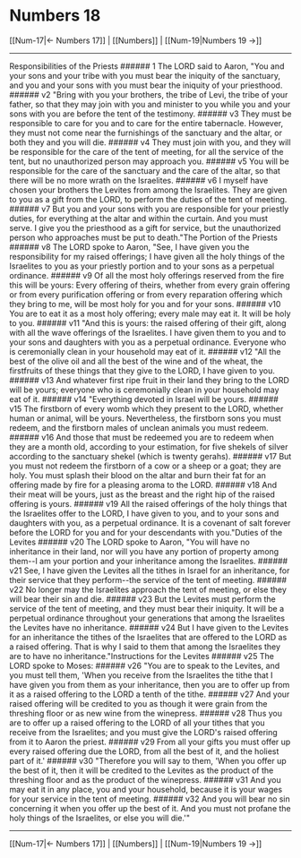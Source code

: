 # Numbers 18

[[Num-17|← Numbers 17]] | [[Numbers]] | [[Num-19|Numbers 19 →]]
***

Responsibilities of the Priests ###### 1 The LORD said to Aaron, "You and your sons and your tribe with you must bear the iniquity of the sanctuary, and you and your sons with you must bear the iniquity of your priesthood. ###### v2 "Bring with you your brothers, the tribe of Levi, the tribe of your father, so that they may join with you and minister to you while you and your sons with you are before the tent of the testimony. ###### v3 They must be responsible to care for you and to care for the entire tabernacle. However, they must not come near the furnishings of the sanctuary and the altar, or both they and you will die. ###### v4 They must join with you, and they will be responsible for the care of the tent of meeting, for all the service of the tent, but no unauthorized person may approach you. ###### v5 You will be responsible for the care of the sanctuary and the care of the altar, so that there will be no more wrath on the Israelites. ###### v6 I myself have chosen your brothers the Levites from among the Israelites. They are given to you as a gift from the LORD, to perform the duties of the tent of meeting. ###### v7 But you and your sons with you are responsible for your priestly duties, for everything at the altar and within the curtain. And you must serve. I give you the priesthood as a gift for service, but the unauthorized person who approaches must be put to death."The Portion of the Priests ###### v8 The LORD spoke to Aaron, "See, I have given you the responsibility for my raised offerings; I have given all the holy things of the Israelites to you as your priestly portion and to your sons as a perpetual ordinance. ###### v9 Of all the most holy offerings reserved from the fire this will be yours: Every offering of theirs, whether from every grain offering or from every purification offering or from every reparation offering which they bring to me, will be most holy for you and for your sons. ###### v10 You are to eat it as a most holy offering; every male may eat it. It will be holy to you. ###### v11 "And this is yours: the raised offering of their gift, along with all the wave offerings of the Israelites. I have given them to you and to your sons and daughters with you as a perpetual ordinance. Everyone who is ceremonially clean in your household may eat of it. ###### v12 "All the best of the olive oil and all the best of the wine and of the wheat, the firstfruits of these things that they give to the LORD, I have given to you. ###### v13 And whatever first ripe fruit in their land they bring to the LORD will be yours; everyone who is ceremonially clean in your household may eat of it. ###### v14 "Everything devoted in Israel will be yours. ###### v15 The firstborn of every womb which they present to the LORD, whether human or animal, will be yours. Nevertheless, the firstborn sons you must redeem, and the firstborn males of unclean animals you must redeem. ###### v16 And those that must be redeemed you are to redeem when they are a month old, according to your estimation, for five shekels of silver according to the sanctuary shekel (which is twenty gerahs). ###### v17 But you must not redeem the firstborn of a cow or a sheep or a goat; they are holy. You must splash their blood on the altar and burn their fat for an offering made by fire for a pleasing aroma to the LORD. ###### v18 And their meat will be yours, just as the breast and the right hip of the raised offering is yours. ###### v19 All the raised offerings of the holy things that the Israelites offer to the LORD, I have given to you, and to your sons and daughters with you, as a perpetual ordinance. It is a covenant of salt forever before the LORD for you and for your descendants with you."Duties of the Levites ###### v20 The LORD spoke to Aaron, "You will have no inheritance in their land, nor will you have any portion of property among them--I am your portion and your inheritance among the Israelites. ###### v21 See, I have given the Levites all the tithes in Israel for an inheritance, for their service that they perform--the service of the tent of meeting. ###### v22 No longer may the Israelites approach the tent of meeting, or else they will bear their sin and die. ###### v23 But the Levites must perform the service of the tent of meeting, and they must bear their iniquity. It will be a perpetual ordinance throughout your generations that among the Israelites the Levites have no inheritance. ###### v24 But I have given to the Levites for an inheritance the tithes of the Israelites that are offered to the LORD as a raised offering. That is why I said to them that among the Israelites they are to have no inheritance."Instructions for the Levites ###### v25 The LORD spoke to Moses: ###### v26 "You are to speak to the Levites, and you must tell them, 'When you receive from the Israelites the tithe that I have given you from them as your inheritance, then you are to offer up from it as a raised offering to the LORD a tenth of the tithe. ###### v27 And your raised offering will be credited to you as though it were grain from the threshing floor or as new wine from the winepress. ###### v28 Thus you are to offer up a raised offering to the LORD of all your tithes that you receive from the Israelites; and you must give the LORD's raised offering from it to Aaron the priest. ###### v29 From all your gifts you must offer up every raised offering due the LORD, from all the best of it, and the holiest part of it.' ###### v30 "Therefore you will say to them, 'When you offer up the best of it, then it will be credited to the Levites as the product of the threshing floor and as the product of the winepress. ###### v31 And you may eat it in any place, you and your household, because it is your wages for your service in the tent of meeting. ###### v32 And you will bear no sin concerning it when you offer up the best of it. And you must not profane the holy things of the Israelites, or else you will die.'"

***
[[Num-17|← Numbers 17]] | [[Numbers]] | [[Num-19|Numbers 19 →]]
